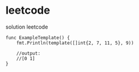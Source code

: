 # leetcode
solution leetcode


````
func ExampleTemplate() {
	fmt.Println(template([]int{2, 7, 11, 5}, 9))

	//output:
	//[0 1]
}

````
